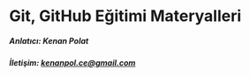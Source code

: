 # Git, GitHub Eğitimi Materyalleri

##### Anlatıcı: Kenan Polat
##### İletişim: kenanpol.ce@gmail.com